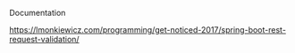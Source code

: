Documentation

https://lmonkiewicz.com/programming/get-noticed-2017/spring-boot-rest-request-validation/
